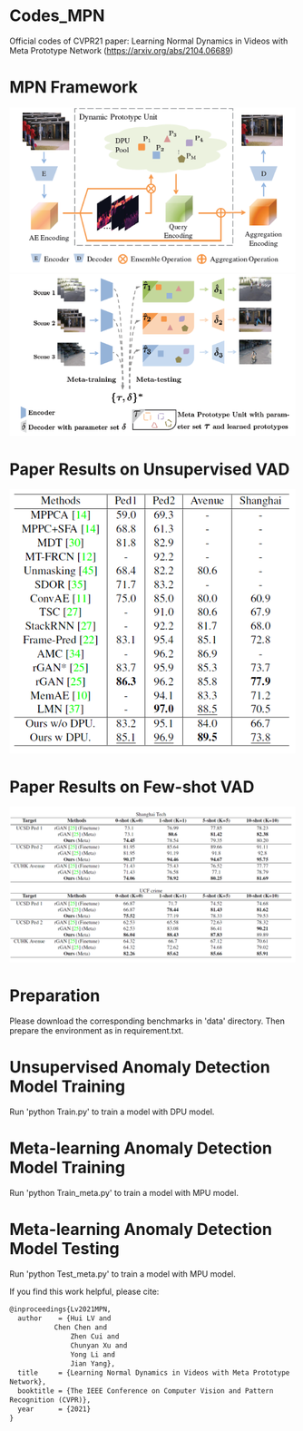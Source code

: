 # Codes_MPN
Official codes of CVPR21 paper: Learning Normal Dynamics in Videos with Meta Prototype Network (https://arxiv.org/abs/2104.06689)

# MPN Framework
![image](./DPU.png)
![image](./MetaLearningPhase.png)

# Paper Results on Unsupervised VAD
![image](./UnsupervisedVAD.png)
# Paper Results on Few-shot VAD
![image](./Few-shotVAD.png)


# Preparation 
Please download the corresponding benchmarks in 'data' directory. Then prepare the environment as in requirement.txt.


# Unsupervised Anomaly Detection Model Training
Run 'python Train.py' to train a model with DPU model.

# Meta-learning Anomaly Detection Model Training
Run 'python Train_meta.py' to train a model with MPU model.

# Meta-learning Anomaly Detection Model Testing
Run 'python Test_meta.py' to train a model with MPU model.

If you find this work helpful, please cite:
```
@inproceedings{Lv2021MPN,
  author    = {Hui LV and
	       Chen Chen and
               Zhen Cui and
               Chunyan Xu and
               Yong Li and
               Jian Yang},
  title     = {Learning Normal Dynamics in Videos with Meta Prototype Network},
  booktitle = {The IEEE Conference on Computer Vision and Pattern Recognition (CVPR)},
  year      = {2021}
}
```
